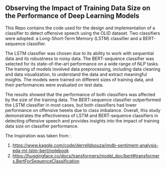 ## Observing the Impact of Training Data Size on the Performance of Deep Learning Models

This Repo contains the code used for the design and implementation of a classifier to detect offensive speech using the OLID dataset. Two classifiers were adopted: a Long-Short-Term Memory (LSTM) classifier and a BERT-sequence classifier. 

The LSTM classifier was chosen due to its ability to work with sequential data and its robustness to noisy data. The BERT-sequence classifier was selected for its state-of-the-art performance on a wide range of NLP tasks. The training of models involved data preprocessing, including data cleaning and data visualization, to understand the data and extract meaningful insights. The models were trained on different sizes of training data, and their performances were evaluated on test data.

The results showed that the performance of both classifiers was affected by the size of the training data. The BERT-sequence classifier outperformed the LSTM classifier in most cases, but both classifiers had lower performance on offensive tweets due to class imbalance. Overall, this study demonstrates the effectiveness of LSTM and BERT-sequence classifiers in detecting offensive speech and provides insights into the impact of training data size on classifier performance.

The Inspiration was taken from :
1. https://www.kaggle.com/code/derrelldsouza/imdb-sentiment-analysis-eda-ml-lstm-bert/notebook
2. https://huggingface.co/docs/transformers/model_doc/bert#transformers.BertForSequenceClassification
